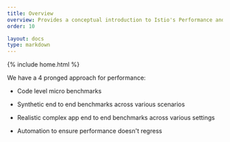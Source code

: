```yaml
---
title: Overview
overview: Provides a conceptual introduction to Istio's Performance and Scalability
order: 10

layout: docs
type: markdown
---
```

{% include home.html %}


We have a 4 pronged approach for performance:

* Code level micro benchmarks

* Synthetic end to end benchmarks across various scenarios

* Realistic complex app end to end benchmarks across various settings

* Automation to ensure performance doesn't regress

